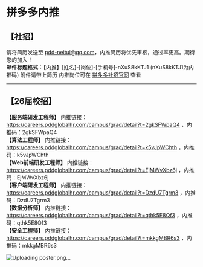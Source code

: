 # 拼多多内推

## 【社招】
请将简历发送至 [pdd-neitui@qq.com](mailto:pdd-neitui@qq.com)，内推简历将优先审核，通过率更高。期待您的加入！  
**邮件标题格式**：【内推】[姓名]-[岗位]-[手机号]-nXuS8kKTJ1    (nXuS8kKTJ1为内推码)
附件请带上简历
内推岗位可在 [拼多多社招官网](https://careers.pddglobalhr.com/jobs) 查看

---
## 【26届校招】
**【服务端研发工程师】** 内推链接：https://careers.pddglobalhr.com/campus/grad/detail?t=2gkSFWpaQ4 ，内推码：2gkSFWpaQ4  
**【算法工程师】** 内推链接：https://careers.pddglobalhr.com/campus/grad/detail?t=k5vJpWChth ，内推码：k5vJpWChth  
**【Web前端研发工程师】** 内推链接：https://careers.pddglobalhr.com/campus/grad/detail?t=EjMWvXbz6j ，内推码：EjMWvXbz6j  
**【客户端研发工程师】** 内推链接：https://careers.pddglobalhr.com/campus/grad/detail?t=DzdU7Tgrm3 ，内推码：DzdU7Tgrm3  
**【数据分析师】** 内推链接：https://careers.pddglobalhr.com/campus/grad/detail?t=qthk5E8Qf3 ，内推码：qthk5E8Qf3  
**【安全工程师】** 内推链接：https://careers.pddglobalhr.com/campus/grad/detail?t=mkkgMBR6s3 ，内推码：mkkgMBR6s3  

![Uploading poster.png…]()
